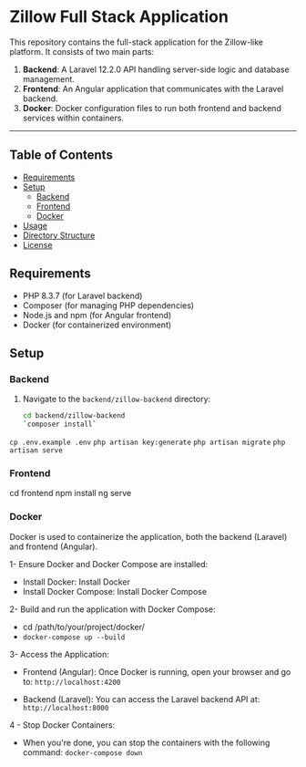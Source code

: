 # Zillow Full Stack Application

This repository contains the full-stack application for the Zillow-like platform. It consists of two main parts:
1. **Backend**: A Laravel 12.2.0 API handling server-side logic and database management.
2. **Frontend**: An Angular application that communicates with the Laravel backend.
3. **Docker**: Docker configuration files to run both frontend and backend services within containers.

---

## Table of Contents

- [Requirements](#requirements)
- [Setup](#setup)
  - [Backend](#backend)
  - [Frontend](#frontend)
  - [Docker](#docker)
- [Usage](#usage)
- [Directory Structure](#directory-structure)
- [License](#license)


## Requirements

- PHP 8.3.7 (for Laravel backend)
- Composer (for managing PHP dependencies)
- Node.js and npm (for Angular frontend)
- Docker (for containerized environment)


## Setup

### Backend

1. Navigate to the `backend/zillow-backend` directory:
   ```bash
   cd backend/zillow-backend
   `composer install`
`cp .env.example .env`
`php artisan key:generate`
`php artisan migrate`
`php artisan serve`


### Frontend
cd frontend
npm install
ng serve


### Docker

Docker is used to containerize the application, both the backend (Laravel) and frontend (Angular).

1- Ensure Docker and Docker Compose are installed:
* Install Docker: Install Docker
* Install Docker Compose: Install Docker Compose

2- Build and run the application with Docker Compose:

 * cd /path/to/your/project/docker/
 * `docker-compose up --build`

3- Access the Application:

* Frontend (Angular): Once Docker is running, open your browser and go to: `http://localhost:4200`

* Backend (Laravel): You can access the Laravel backend API at: `http://localhost:8000`

4 - Stop Docker Containers:
* When you're done, you can stop the containers with the following command:
`docker-compose down`







